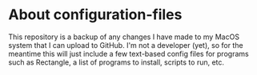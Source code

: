 # About configuration-files

This repository is a backup of any changes I have made to my MacOS system that I can upload to GitHub. I'm not a developer (yet), so for the meantime this will just include a few text-based config files for programs such as Rectangle, a list of programs to install, scripts to run, etc.
